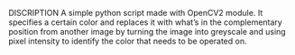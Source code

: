 DISCRIPTION
A simple python script made with OpenCV2 module. It specifies a certain color and replaces it with what’s in the complementary position from another image by turning 
the image into greyscale and using pixel intensity to identify the color that needs to be operated on.

